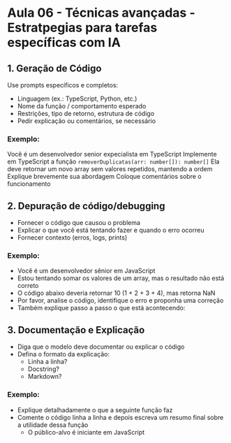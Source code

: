 # Aula 06 - Técnicas avançadas - Estratpegias para tarefas específicas com IA

## 1. Geração de Código

Use prompts específicos e completos:
- Linguagem (ex.: TypeScript, Python, etc.)
- Nome da função / comportamento esperado
- Restrições, tipo de retorno, estrutura de código
- Pedir explicação ou comentários, se necessário 

### Exemplo:

Você é um desenvolvedor senior expecialista em TypeScript
Implemente em TypeScript a função `removerDuplicatas(arr: number[]): number[]`
Ela deve retornar um novo array sem valores repetidos, mantendo a ordem
Explique brevemente sua abordagem
Coloque comentários sobre o funcionamento

## 2. Depuração de código/debugging

- Fornecer o código que causou o problema
- Explicar o que você está tentando fazer e quando o erro ocorreu
- Fornecer contexto (erros, logs, prints)

### Exemplo:

- Você é um desenvolvedor sênior em JavaScript
- Estou tentando somar os valores de um array, mas o resultado não está correto
- O código abaixo deveria retornar 10 (1 + 2 + 3 + 4), mas retorna NaN
- Por favor, analise o código, identifique o erro e proponha uma correção
- Também explique passo a passo o que está acontecendo:

## 3. Documentação e Explicação

- Diga que o modelo deve documentar ou explicar o código
- Defina o formato da explicação:
    - Linha a linha?
    - Docstring?
    - Markdown?

### Exemplo:

- Explique detalhadamente o que a seguinte função faz
- Comente o código linha a linha e depois escreva um resumo final sobre a utilidade dessa função
    - O público-alvo é iniciante em JavaScript